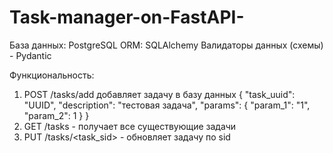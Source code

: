# Task-manager-on-FastAPI-
База данных: PostgreSQL
ORM: SQLAlchemy
Валидаторы данных (схемы) - Pydantic

Функциональность:
1. POST /tasks/add добавляет задачу в базу данных
{
"task_uuid": "UUID",
"description": "тестовая задача",
"params": {
"param_1": "1",
"param_2": 1
}
}
2. GET /tasks - получает все существующие задачи
3. PUT /tasks/<task_sid> - обновляет задачу по sid
